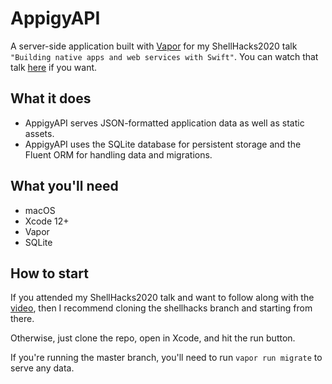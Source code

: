 # AppigyAPI

A server-side application built with [Vapor](https://github.com/vapor/vapor) for my ShellHacks2020 talk `"Building native apps and web services with Swift"`. You can watch that talk [here](https://www.youtube.com/watch?v=gtmYRUIN-DQ) if you want.

## What it does

* AppigyAPI serves JSON-formatted application data as well as static assets.
* AppigyAPI uses the SQLite database for persistent storage and the Fluent ORM for handling data and migrations.

## What you'll need

* macOS
* Xcode 12+
* Vapor
* SQLite

## How to start

If you attended my ShellHacks2020 talk and want to follow along with the [video](https://www.youtube.com/watch?v=gtmYRUIN-DQ), then I recommend cloning the shellhacks branch and starting from there.

Otherwise, just clone the repo, open in Xcode, and hit the run button.

If you're running the master branch, you'll need to run `vapor run migrate` to serve any data.
